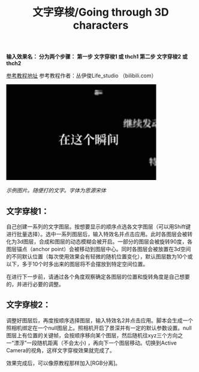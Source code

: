 ﻿---
title: 文字穿梭/Going through 3D characters
---

**输入效果名： 分为两个步骤： 第一步 文字穿梭1 或 thch1 第二步 文字穿梭2 或 thch2**

[参考教程地址](https://www.bilibili.com/video/av45622612) 参考教程作者：丛伊俊Life_studio （bilibili.com）

![](/img/thch_demo.gif)

_示例图片。随便打的文字。字体为思源宋体_

## 文字穿梭1：

自己创建一系列的文字图层。按想要显示的顺序点选各文字图层（可以用Shift键进行批量选择）。选中一系列图层后，输入特效名并点击应用。此时各图层会被转化为3d图层，合成和图层的动态模糊会被开启。一部分的图层会被旋转90度，各图层锚点（anchor
point）会被移动到图层中心。同时各图层会被放置在3d空间的不同默认位置（每次使用效果会有轻微的随机位置变化），默认图层数为10个或以下，多于10个时多出来的图层将不会摆放到特定空间位置。

在进行下一步前，请通过各个角度观察确定各图层的位置和旋转角度是自己想要的，并进行必要的调整。

## 文字穿梭2：

调整好图层后，再度按顺序选择图层，输入特效名2并点击应用。脚本会生成一个照相机绑定在一个null图层上。照相机开启了景深并有一定的默认参数设置。null图层上有位置的关键帧，会按顺序移向某个图层，然后随机往xyz三个方向之一“漂浮”一段随机距离（不会太小)
，再向下一个图层移动。切换到Active Camera的视角，这样文字穿梭效果就完成了。

效果完成后，可以像原教程那样加入[RGB分离]。
